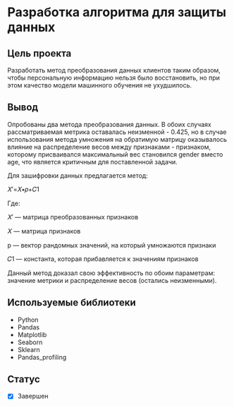 # Разработка алгоритма для защиты данных

## Цель проекта
Разработать метод преобразования данных клиентов таким образом, чтобы персональную информацию нельзя было восстановить, но при этом качество модели машинного обучения не ухудшилось.

## Вывод
Опробованы два метода преобразования данных. В обоих случаях рассматриваемая метрика оставалась неизменной - 0.425, но в случае использования метода умножения на обратимую матрицу оказывалось влияние на распределение весов между признаками - признаком, которому присваивался максимальный вес становился gender вместо age, что является критичным для поставленной задачи.

Для зашифровки данных предлагается метод:

𝑋′=𝑋∗𝑝+𝐶1
 
Где:

𝑋′  — матрица преобразованных признаков

𝑋  — матрица признаков

р  — вектор рандомных значений, на который умножаются признаки

𝐶1  — константа, которая прибавляется к значениям признаков

Данный метод доказал свою эффективность по обоим параметрам: значение метрики и распределение весов (остались неизменными).

## Используемые библиотеки
- Python
- Pandas
- Matplotlib
- Seaborn
- Sklearn
- Pandas_profiling

## Статус
- [x] Завершен
